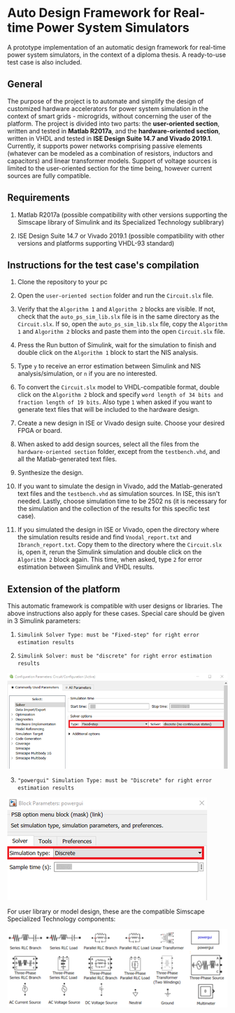 # Auto Design Framework for Real-time Power System Simulators

A prototype implementation of an automatic design framework for real-time power system simulators, in the context of a diploma thesis. A ready-to-use test case is also included.

## General

The purpose of the project is to automate and simplify the design of customized hardware accelerators for power system simulation in the context of smart grids - microgrids, without concerning the user of the platform. The project is divided into two parts: the **user-oriented section**, written and tested in **Matlab R2017a**, and the **hardware-oriented section**, written in VHDL and tested in **ISE Design Suite 14.7 and Vivado 2019.1**. Currently, it supports power networks comprising passive elements (whatever can be modeled as a combination of resistors, inductors and capacitors) and linear transformer models. Support of voltage sources is limited to the user-oriented section for the time being, however current sources are fully compatible. 

## Requirements

1. Matlab R2017a (possible compatibility with other versions supporting the Simscape library of Simulink and its Specialized Technology sublibrary)

2. ISE Design Suite 14.7 or Vivado 2019.1 (possible compatibility with other versions and platforms supporting VHDL-93 standard)

## Instructions for the test case's compilation

1. Clone the repository to your pc

2. Open the `user-oriented section` folder and run the `Circuit.slx` file.

3. Verify that the `Algorithm 1` and `Algorithm 2` blocks are visible. If not, check that the `auto_ps_sim_lib.slx` file is in the same directory as the `Circuit.slx`. If so, open the `auto_ps_sim_lib.slx` file, copy the `Algorithm 1` and `Algorithm 2` blocks and paste them into the open `Circuit.slx` file.

4. Press the Run button of Simulink, wait for the simulation to finish and double click on the `Algorithm 1` block to start the NIS analysis.

5. Type `y` to receive an error estimation between Simulink and NIS analysis/simulation, or `n` if you are no interested.

6. To convert the `Circuit.slx` model to VHDL-compatible format, double click on the `Algorithm 2` block and specify `word length of 34 bits and fraction length of 19 bits`. Also type `1` when asked if you want to generate text files that will be included to the hardware design.

7. Create a new design in ISE or Vivado design suite. Choose your desired FPGA or board.

7. When asked to add design sources, select all the files from the `hardware-oriented section` folder, except from the `testbench.vhd`, and all the Matlab-generated text files.

8. Synthesize the design.

9. If you want to simulate the design in Vivado, add the Matlab-generated text files and the `testbench.vhd` as simulation sources. In ISE, this isn't needed. Lastly, choose simulation time to be 2502 ns (it is necessary for the simulation and the collection of the results for this specific test case).

10. If you simulated the design in ISE or Vivado, open the directory where the simulation results reside and find `Vnodal_report.txt` and `Ibranch_report.txt`. Copy them to the directory where the `Circuit.slx` is, open it, rerun the Simulink simulation and double click on the `Algorithm 2` block again. This time, when asked, type `2` for error estimation between Simulink and VHDL results.

## Extension of the platform 

This automatic framework is compatible with user designs or libraries. The above instructions also apply for these cases. Special care should be given in 3 Simulink parameters:

1. `Simulink Solver Type: must be "Fixed-step" for right error estimation results`

2. `Simulink Solver: must be "discrete" for right error estimation results`

![sim_solver](./images/sim_solver.png)

3. `"powergui" Simulation Type: must be "Discrete" for right error estimation results`

![powergui](./images/powergui.png)

For user library or model design, these are the compatible Simscape Specialized Technology components:

![models](./images/models.png)
